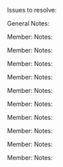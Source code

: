 Issues to resolve:


General Notes:


Member:
    Notes:

Member:
    Notes:

Member:
    Notes:
    
Member:
    Notes:

Member:
    Notes:

Member:
    Notes:

Member:
    Notes:

Member:
    Notes:

Member:
    Notes:

Member:
    Notes:


    